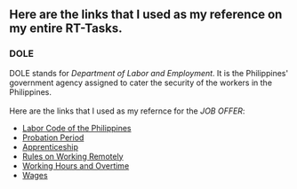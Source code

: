 ## Here are the links that I used as my reference on my entire RT-Tasks.

### DOLE<br>
DOLE stands for *Department of Labor and Employment*. It is the Philippines' government agency assigned to cater the security of the workers in the Philippines.
<br><br>
Here are the links that I used as my refernce for the *JOB OFFER*:
* <a href="https://blr.dole.gov.ph/2014/12/11/labor-code-of-the-philippines/"> Labor Code of the Philippines </a>
* <a href="https://blr.dole.gov.ph/2014/12/11/book-vi-post-employment/"> Probation Period </a>
* <a href="https://blr.dole.gov.ph/2014/12/11/book-ii-human-resorces-development-program/"> Apprenticeship </a>
* <a href="https://www.dole.gov.ph/php_assets/uploads/2019/04/DO-202-19-Implementing-Rules-and-Reulations-of-Republic-Act-No.-11165-otherwise-known-as-the-Telecommuting-Act.pdf"> Rules on Working Remotely </a>
* <a href="https://blr.dole.gov.ph/2014/12/11/book-iii-conditions-of-employment/"> Working Hours and Overtime </a>
* <a href="https://nwpc.dole.gov.ph/"> Wages </a>
